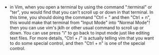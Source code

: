 - in Vim, when you open a terminal by using the command ":terminal" or "ter", you would find that you can't scroll up or down in that terminal. In this time, you should doing the command "Ctrl + \" and then "Ctrl + n", this would make that terminal from "Input Mode" into "Normal Mode"! then you can use vim's jklh or other usual command to scroll up or down. You can use press "i" to go back to input mode just like editing text files.  For more details, "Ctrl + /" is actually telling vim that you want to do some special control, and then "Ctrl + n" is one of the special control.

